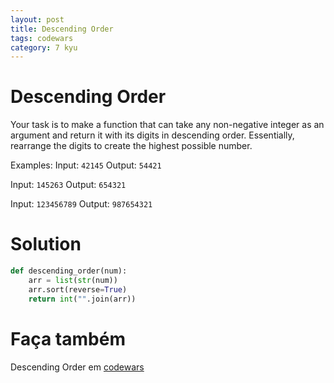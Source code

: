 ```yaml
---
layout: post
title: Descending Order
tags: codewars
category: 7 kyu
---
```


# Descending Order
Your task is to make a function that can take any non-negative integer as an argument and return it with its digits in descending order. Essentially, rearrange the digits to create the highest possible number.

Examples:
Input: `42145` Output: `54421`

Input: `145263` Output: `654321`

Input: `123456789` Output: `987654321`

# Solution
```python
def descending_order(num):
    arr = list(str(num))
    arr.sort(reverse=True)
    return int("".join(arr))
```

# Faça também
Descending Order em [codewars](https://www.codewars.com/kata/5467e4d82edf8bbf40000155)